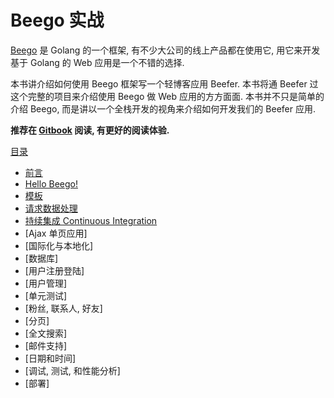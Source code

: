 Beego 实战
==================

[Beego](http://beego.me) 是 Golang 的一个框架, 有不少大公司的线上产品都在使用它, 用它来开发基于 Golang 的 Web 应用是一个不错的选择.

本书讲介绍如何使用 Beego 框架写一个轻博客应用 Beefer. 本书将通 Beefer 过这个完整的项目来介绍使用 Beego 做 Web 应用的方方面面. 本书并不只是简单的介绍 Beego,
而是讲以一个全栈开发的视角来介绍如何开发我们的 Beefer 应用.

**推荐在 [Gitbook](https://lei-cao.gitbooks.io/beego-in-action/content/zh/index.html) 阅读, 有更好的阅读体验.**

[目录](SUMMARY.md)

* [前言](01.前言.md)
* [Hello Beego!](02.hello-beego.md)
* [模板](03.模板.md)
* [请求数据处理](04.请求数据处理.md)
* [持续集成 Continuous Integration](05.CI-持续集成.md)
* [Ajax 单页应用]
* [国际化与本地化]
* [数据库]
* [用户注册登陆]
* [用户管理]
* [单元测试]
* [粉丝, 联系人, 好友]
* [分页]
* [全文搜索]
* [邮件支持]
* [日期和时间]
* [调试, 测试, 和性能分析]
* [部署]

